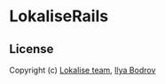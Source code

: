 # LokaliseRails

## License

Copyright (c) [Lokalise team](http://lokalise.co), [Ilya Bodrov](http://bodrovis.tech)

